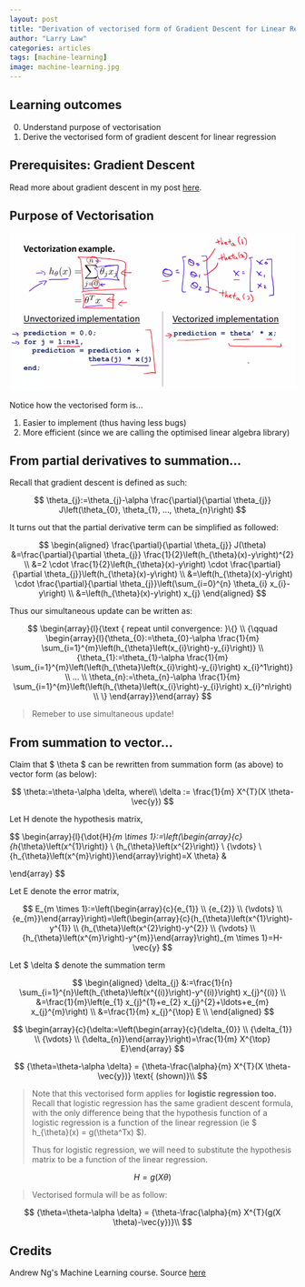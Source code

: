 ```yaml
---
layout: post
title: "Derivation of vectorised form of Gradient Descent for Linear Regression"
author: "Larry Law"
categories: articles
tags: [machine-learning]
image: machine-learning.jpg
---
```

## Learning outcomes
0. Understand purpose of vectorisation
1. Derive the vectorised form of gradient descent for linear regression

## Prerequisites: Gradient Descent
Read more about gradient descent in my post [here](./gradient-descent.html).

## Purpose of Vectorisation
![vectorisation](/assets/img/2019-12-13-gradient-descent-linear-regression/vectorisation.jpg)

Notice how the vectorised form is...

1. Easier to implement (thus having less bugs)
2. More efficient (since we are calling the optimised linear algebra library)

## From partial derivatives to summation...
Recall that gradient descent is defined as such:

$$
\theta_{j}:=\theta_{j}-\alpha \frac{\partial}{\partial \theta_{j}} J\left(\theta_{0}, \theta_{1}, ..., \theta_{n}\right)
$$

It turns out that the partial derivative term can be simplified as followed:

$$
\begin{aligned} \frac{\partial}{\partial \theta_{j}} J(\theta) &=\frac{\partial}{\partial \theta_{j}} \frac{1}{2}\left(h_{\theta}(x)-y\right)^{2} \\ &=2 \cdot \frac{1}{2}\left(h_{\theta}(x)-y\right) \cdot \frac{\partial}{\partial \theta_{j}}\left(h_{\theta}(x)-y\right) \\ &=\left(h_{\theta}(x)-y\right) \cdot \frac{\partial}{\partial \theta_{j}}\left(\sum_{i=0}^{n} \theta_{i} x_{i}-y\right) \\ &=\left(h_{\theta}(x)-y\right) x_{j} \end{aligned}
$$

Thus our simultaneous update can be written as:

$$
\begin{array}{l}{\text { repeat until convergence: }\{} \\ {\qquad \begin{array}{l}{\theta_{0}:=\theta_{0}-\alpha \frac{1}{m} \sum_{i=1}^{m}\left(h_{\theta}\left(x_{i}\right)-y_{i}\right)} \\ {\theta_{1}:=\theta_{1}-\alpha \frac{1}{m} \sum_{i=1}^{m}\left(\left(h_{\theta}\left(x_{i}\right)-y_{i}\right) x_{i}^1\right)} \\ ... \\
\theta_{n}:=\theta_{n}-\alpha \frac{1}{m} \sum_{i=1}^{m}\left(\left(h_{\theta}\left(x_{i}\right)-y_{i}\right) x_{i}^n\right) \\
\}
\end{array}}\end{array}
$$
> Remeber to use simultaneous update!

## From summation to vector...
Claim that \$ \theta \$ can be rewritten from summation form (as above) to vector form (as below):

$$
\theta:=\theta-\alpha \delta, where\\
\delta := \frac{1}{m} X^{T}(X \theta-\vec{y})
$$

Let H denote the hypothesis matrix, 

$$
\begin{array}{l}{\dot{H}_{m \times 1}:=\left(\begin{array}{c}{h_{\theta}\left(x^{1}\right)} \\ {h_{\theta}\left(x^{2}\right)} \\ {\vdots} \\ {h_{\theta}\left(x^{m}\right)}\end{array}\right)=X \theta} & 

\end{array}
$$

Let E denote the error matrix,

$$
E_{m \times 1}:=\left(\begin{array}{c}{e_{1}} \\ {e_{2}} \\ {\vdots} \\ {e_{m}}\end{array}\right)=\left(\begin{array}{c}{h_{\theta}\left(x^{1}\right)-y^{1}} \\ {h_{\theta}\left(x^{2}\right)-y^{2}} \\ 
{\vdots} \\
{h_{\theta}\left(x^{m}\right)-y^{m}}\end{array}\right)_{m \times 1}=H-\vec{y}
$$

Let \$ \delta \$ denote the summation term

$$
\begin{aligned} \delta_{j} &:=\frac{1}{n} \sum_{i=1}^{n}\left(h_{\theta}\left(x^{(i)}\right)-y^{(i)}\right) x_{j}^{(i)} \\ &=\frac{1}{m}\left(e_{1} x_{j}^{1}+e_{2} x_{j}^{2}+\ldots+e_{m} x_{j}^{m}\right) \\ &=\frac{1}{m} x_{j}^{\top} E \\ \end{aligned}
$$

$$
\begin{array}{c}{\delta:=\left(\begin{array}{c}{\delta_{0}} \\ {\delta_{1}} \\ {\vdots} \\ {\delta_{n}}\end{array}\right)=\frac{1}{m} X^{\top} E}\end{array} 
$$

$$
{\theta=\theta-\alpha \delta} = {\theta-\frac{\alpha}{m} X^{T}(X \theta-\vec{y})} \text{ (shown)}\\
$$

> Note that this vectorised form applies for **logistic regression too.** Recall that logistic regression has the same gradient descent formula, with the only difference being that the hypothesis function of a logistic regression is a function of the linear regression (ie \$ h_{\theta}(x) = g(\theta^Tx) \$). 
> 
> Thus for logistic regression, we will need to substitute the hypothesis matrix to be a function of the linear regression.

$$
H = g(X\theta)
$$

> Vectorised formula will be as follow:

$$
{\theta=\theta-\alpha \delta} = {\theta-\frac{\alpha}{m} X^{T}(g(X \theta)-\vec{y})}\\
$$

## Credits
Andrew Ng's Machine Learning course. Source [here](https://www.coursera.org/learn/machine-learning)
